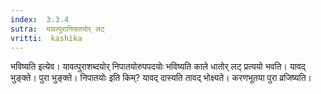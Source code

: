 ```yaml
---
index:  3.3.4
sutra:  यावत्पुरानिपातयोर् लट्
vritti:  kashika 
---
```


भविष्यति इत्येव। यावत्पुराशब्दयोर् निपातयोरुपपदयोः भविष्यति काले धातोर् लट् प्रत्ययो भवति। यावद् भुङ्क्ते। पुरा भुङ्क्ते। निपातयोः इति किम्? यावद् दास्यति तावद् भोक्ष्यते। करणभूतया पुरा व्रजिष्यति।

